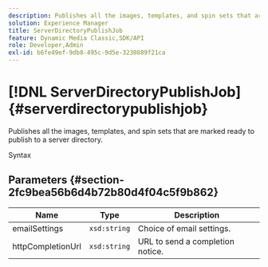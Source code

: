 ```yaml
---
description: Publishes all the images, templates, and spin sets that are marked ready to publish to a server directory.
solution: Experience Manager
title: ServerDirectoryPublishJob
feature: Dynamic Media Classic,SDK/API
role: Developer,Admin
exl-id: b6fe49ef-9db8-495c-9d5e-3230889f21ca
---
```

# [!DNL ServerDirectoryPublishJob]{#serverdirectorypublishjob}

Publishes all the images, templates, and spin sets that are marked ready to publish to a server directory.

 Syntax 

## Parameters {#section-2fc9bea56b6d4b72b80d4f04c5f9b862}

|  Name  | Type  | Description  |
|---|---|---|
|  emailSettings  | `xsd:string`  | Choice of email settings.  |
|  httpCompletionUrl  | `xsd:string`  | URL to send a completion notice.  |
